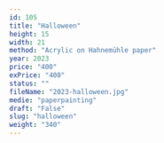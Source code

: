 ```yaml
---
id: 105
title: "Halloween"
height: 15
width: 21
method: "Acrylic on Hahnemühle paper"
year: 2023
price: "400"
exPrice: "400"
status: ""
fileName: "2023-halloween.jpg"
medie: "paperpainting"
draft: "False"
slug: "halloween"
weight: "340"
---
```

